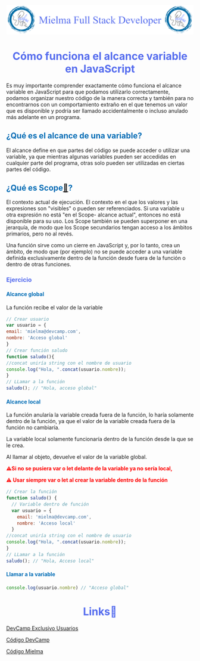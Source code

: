 ![Logo Mielma](Logo/Logo_Encabezado.png)

# <center><b><font color="#556CEE">Cómo funciona el alcance variable en JavaScript</font></b>

Es muy importante comprender exactamente cómo funciona el alcance variable en JavaScript para que podamos utilizarlo correctamente, podamos organizar nuestro código de la manera correcta y también para no encontrarnos con un comportamiento extraño en el que tenemos un valor que es disponible y podría ser llamado accidentalmente o incluso anulado más adelante en un programa.

## <b><font color="#006cb5">¿Qué es el alcance de una variable?</font></b>

El alcance define en que partes del código se puede acceder o utilizar una variable, ya que mientras algunas variables pueden ser accedidas en cualquier parte del programa, otras solo pueden ser utilizadas en ciertas partes del código.

## <b><font color="#006cb5">¿Qué es Scope[🔗](https://developer.mozilla.org/es/docs/Glossary/Scope)?</font></b>

El contexto actual de ejecución. El contexto en el que los valores y las expresiones son "visibles" o pueden ser referenciados. Si una variable u otra expresión no está "en el Scope- alcance actual", entonces no está disponible para su uso. Los Scope también se pueden superponer en una jerarquía, de modo que los Scope secundarios tengan acceso a los ámbitos primarios, pero no al revés.

Una función sirve como un cierre en JavaScript y, por lo tanto, crea un ámbito, de modo que (por ejemplo) no se puede acceder a una variable definida exclusivamente dentro de la función desde fuera de la función o dentro de otras funciones.

### <font color="#556CEE">Ejercicio</font>
#### <font color="#006cb5">Alcance global</font>
La función recibe el valor de la variable
```js
// Crear usuario
var usuario = { 
email: 'mielma@devcamp.com',
nombre: 'Acceso global'
}
// Crear función saludo
function saludo(){ 
//concat uniría string con el nombre de usuario
console.log("Hola, ".concat(usuario.nombre));
}
// LLamar a la función
saludo(); // "Hola, acceso global"
```
#### <font color="#006cb5">Alcance local</font>
La función anularía la variable creada fuera de la función, lo haría solamente dentro de la función, ya que el valor de la variable creada fuera de la función no cambiaría.

La variable local solamente funcionaría dentro de la función desde la que se le crea.

Al llamar al objeto, devuelve el valor de la variable global.

<b><font color="red">⚠️Si no se pusiera var o let delante de la variable ya no sería local, 

⚠️ Usar siempre var o let al crear la variable dentro de la función</b></font>
```js
// Crear la función
function saludo() {
  // Variable dentro de función
  var usuario = {
    email: 'mielma@devcamp.com',
    nombre: 'Acceso local'
  }
//concat uniría string con el nombre de usuario  
console.log("Hola, ".concat(usuario.nombre));
}
// LLamar a la función
saludo(); // "Hola, Acceso local"
```
#### <font color="#006cb5">Llamar a la variable</font>
```js
console.log(usuario.nombre) // "Acceso global"
```
<!-- ## <b><font color="#006cb5">Coding Exercise</font></b>
```js
```
Resultado:
```js
``` -->


# <center><b><font color="#556CEE">Links🔗</font></b>

[DevCamp Exclusivo Usuarios]()  

[Código DevCamp](https://github.com/rails-camp/javascript-programming/blob/master/section_d_02_variable_scope.js)

[Código Mielma](https://codepen.io/ElizabethMaranon/pen/gOJWMMV)